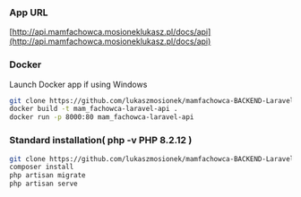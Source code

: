 ### App URL
[http://api.mamfachowca.mosioneklukasz.pl/docs/api](http://api.mamfachowca.mosioneklukasz.pl/docs/api)

### Docker
Launch Docker app if using Windows
```sh
git clone https://github.com/lukaszmosionek/mamfachowca-BACKEND-LaravelAPI.git && cd mamfachowca-BACKEND-LaravelAPI
docker build -t mam_fachowca-laravel-api .
docker run -p 8000:80 mam_fachowca-laravel-api
 ```

### Standard installation( php -v PHP 8.2.12 )
```sh
git clone https://github.com/lukaszmosionek/mamfachowca-BACKEND-LaravelAPI.git && cd mamfachowca-BACKEND-LaravelAPI
composer install
php artisan migrate
php artisan serve
```
